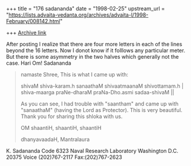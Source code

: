 +++
title = "176 sadananda"
date = "1998-02-25"
upstream_url = "https://lists.advaita-vedanta.org/archives/advaita-l/1998-February/008142.html"

+++
[Archive link](https://lists.advaita-vedanta.org/archives/advaita-l/1998-February/008142.html)

After posting I realize that there are four more letters in each of the
lines beyond the 16 letters.  Now I donot know if it folllows any
particular meter.
But there is some asymmetry in the two halves which generally not the case.
Hari Om!
Sadananda


>namaste Shree,
>  This is what I came up with:
>
> shivaM shiva-karam.h sanaathaM shivaatmaanaM
>shivottamam.h |
> shiva-maarga praNe-dharaM praNa-Dho.asmi
>sadaa-shivaM ||
>
>  As you can see, I had trouble with "saantham"
>and came up with "sanaathaM" (having the Lord as
>Protector). This is very beautiful. Thank you
>for sharing this shloka with us.
>
>OM shaantiH, shaantiH, shaantiH
>
>dhanyavaadaH,
>  Mantralaura


K. Sadananda
Code 6323
Naval Research Laboratory
Washington D.C. 20375
Voice (202)767-2117
Fax:(202)767-2623

